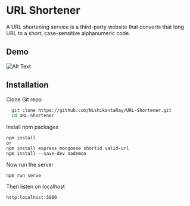 
# URL Shortener

A URL shortening service is a third-party website that converts that long URL to a short, case-sensitive alphanumeric code. 



## Demo


![Alt Text](https://raw.githubusercontent.com/NishikantaRay/URL-Shortener/main/url.gif?token=AO5W6YGDFBYVNC4GHU3YW2TBB7WFY)
  
## Installation

Clone Git repo 

```bash
  git clone https://github.com/NishikantaRay/URL-Shortener.git
  cd URL-Shortener
```

Install npm packages

```
npm install 
or 
npm install express mongoose shortid valid-url
npm install --save-dev nodemon
```
Now run the server

```
npm run serve
```

Then listen on localhost 

```
http:localhost:5000
```
